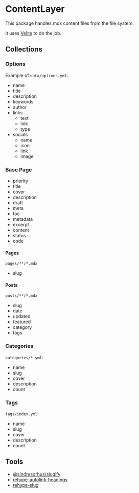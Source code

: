 # ContentLayer

This package handles mdx content files from the file system.

It uses [Velite][velite] to do the job.

## Collections

### Options

Example of `data/options.yml`:

- name
- title
- description
- keywords
- author
- links
  - text
  - link
  - type
- socials
  - name
  - icon
  - link
  - image

### Base Page

- priority
- title
- cover
- description
- draft
- meta
- toc
- metadata
- excerpt
- content
- status
- code

#### Pages

`pages/**/*.mdx`

- slug

#### Posts

`posts/**/*.mdx`

- slug
- date
- updated
- featured
- category
- tags

### Categories

`categories/*.yml`:

- name
- slug
- cover
- description
- count

### Tags

`tags/index.yml`:

- name
- slug
- cover
- description
- count

## Tools

- [@sindresorhus/slugify][@sindresorhus/slugify]
- [rehype-autolink-headings][rehype-autolink-headings]
- [rehype-slug][rehype-slug]

[velite]: https://velite.js.org/
[@sindresorhus/slugify]: https://github.com/sindresorhus/slugify
[rehype-autolink-headings]: https://github.com/rehypejs/rehype-autolink-headings
[rehype-slug]: https://github.com/rehypejs/rehype-slug
